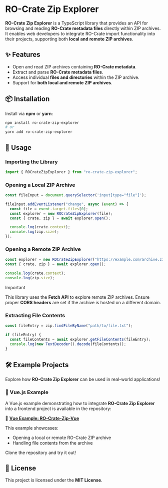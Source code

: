 # RO-Crate Zip Explorer

**RO-Crate Zip Explorer** is a TypeScript library that provides an API for browsing and reading **RO-Crate metadata files** directly within ZIP archives. It enables web developers to integrate RO-Crate import functionality into their projects, supporting both **local and remote ZIP archives**.

## ✨ Features

- Open and read ZIP archives containing **RO-Crate metadata**.
- Extract and parse **RO-Crate metadata files**.
- Access individual **files and directories** within the ZIP archive.
- Support for **both local and remote ZIP archives**.

## 📦 Installation

Install via **npm** or **yarn**:

```sh
npm install ro-crate-zip-explorer
# or
yarn add ro-crate-zip-explorer
```

## 🚀 Usage

### Importing the Library

```typescript
import { ROCrateZipExplorer } from "ro-crate-zip-explorer";
```

### Opening a Local ZIP Archive

```typescript
const fileInput = document.querySelector('input[type="file"]');

fileInput.addEventListener("change", async (event) => {
  const file = event.target.files[0];
  const explorer = new ROCrateZipExplorer(file);
  const { crate, zip } = await explorer.open();

  console.log(crate.context);
  console.log(zip.size);
});
```

### Opening a Remote ZIP Archive

```typescript
const explorer = new ROCrateZipExplorer("https://example.com/archive.zip");
const { crate, zip } = await explorer.open();

console.log(crate.context);
console.log(zip.size);
```

> [!IMPORTANT]
> This library uses the **Fetch API** to explore remote ZIP archives. Ensure proper **CORS headers** are set if the archive is hosted on a different domain.

### Extracting File Contents

```typescript
const fileEntry = zip.findFileByName("path/to/file.txt");

if (fileEntry) {
  const fileContents = await explorer.getFileContents(fileEntry);
  console.log(new TextDecoder().decode(fileContents));
}
```

## 🛠 Example Projects

Explore how **RO-Crate Zip Explorer** can be used in real-world applications!

### 📌 Vue.js Example

A Vue.js example demonstrating how to integrate **RO-Crate Zip Explorer** into a frontend project is available in the repository:

🔗 **[Vue Example: RO-Crate-Zip-Vue](https://github.com/davelopez/ro-crate-zip-explorer/tree/main/examples/vue/ro-crate-zip-vue#ro-crate-zip-vue)**

This example showcases:

- Opening a local or remote RO-Crate ZIP archive
- Handling file contents from the archive

Clone the repository and try it out!

## 📄 License

This project is licensed under the **MIT License**.
